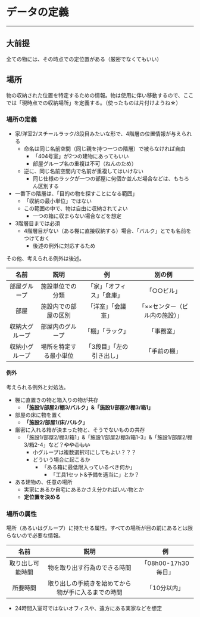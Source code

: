 # データの定義

---

## 大前提

全ての物には、その時点での定位置がある（厳密でなくてもいい）

## 場所
物の収納された位置を特定するための情報。物は使用に伴い移動するので、ここでは「現時点での収納場所」を定義する。（使ったものは片付けようね☆）

### 場所の定義
- 家/洋室2/スチールラック/3段目みたいな形で、4階層の位置情報が与えられる
  - 命名は同じ名前空間（同じ親を持つ一つの階層）で被らなければ自由
    - 「404号室」が2つの建物にあってもいい
    - 部屋グループ名の重複は不可（ねんのため）
  - 逆に、同じ名前空間内で名前が重複してはいけない
    - 同じ仕様のラックが一つの部屋に何個か並んだ場合などは、もちろん区別する
- 一番下の階層は、「目的の物を探すことになる範囲」
  - 「収納の最小単位」ではない
  - この範囲の中で、物は自由に収納されてよい
    - 一つの箱に収まらない場合などを想定
- 3階層目までは必須
  - 4階層目がない（ある棚に直接収納する）場合、「バルク」とでも名前をつけておく
    - 後述の例外に対応するため
   
その他、考えられる例外は後述。

|名前|説明|例|別の例|
|:-:|:-:|:-:|:-:|
|部屋グループ|施設単位での分類|「家」「オフィス」「倉庫」|「○○ビル」|
|部屋|施設内での部屋の区別|「洋室」「会議室」|「××センター（ビル内の施設）」|
|収納大グループ|部屋内のグループ|「棚」「ラック」|「事務室」|
|収納小グループ|場所を特定する最小単位|「3段目」「左の引き出し」|「手前の棚」|

#### 例外

考えられる例外と対処法。

- 棚に直置きの物と箱入りの物が共存
  - **「施設1/部屋2/棚3/バルク」&「施設1/部屋2/棚3/箱1」**
- 部屋の床に物を置く
  - **「施設2/部屋1/床/バルク」**
- 厳密に入れる箱が決まった物と、そうでないものの共存
  - 「施設1/部屋2/棚3/箱1」&「施設1/部屋2/棚3/箱1-3」&「施設1/部屋2/棚3/箱2-4」など？~~ややこしい~~
    - 小グループは複数選択可にしてもよい？？？
    - どういう場合に起こるか
      - 「ある箱に最低限入っているべき何か」
        - 「工具1セット&予備を適当に」とか？
- ある建物の、任意の場所
  - 実家にあるか自宅にあるかさえ分かればいい物とか
  - **定位置を決める**

### 場所の属性

場所（あるいはグループ）に持たせる属性。すべての場所が目の前にあるとは限らないので必要な情報。

|名前|説明|例|
|:-:|:-:|:-:|
|取り出し可能時間|物を取り出す行為のできる時間|「08h00-17h30 毎日」|
|所要時間|取り出しの手続きを始めてから物が手に入るまでの時間|「10分以内」|

- 24時間入室可ではないオフィスや、遠方にある実家などを想定
